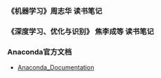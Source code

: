 ### 《机器学习》周志华 读书笔记
### 《深度学习、优化与识别》 焦李成等 读书笔记
### Anaconda官方文档
* <a href="https://docs.anaconda.com/anaconda/" target="_blank">Anaconda_Documentation</a>


